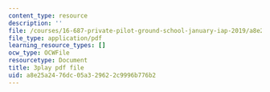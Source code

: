 ```yaml
---
content_type: resource
description: ''
file: /courses/16-687-private-pilot-ground-school-january-iap-2019/a8e25a2476dc05a329622c9996b776b2_-dOX_4lI6HY.pdf
file_type: application/pdf
learning_resource_types: []
ocw_type: OCWFile
resourcetype: Document
title: 3play pdf file
uid: a8e25a24-76dc-05a3-2962-2c9996b776b2
---
```

